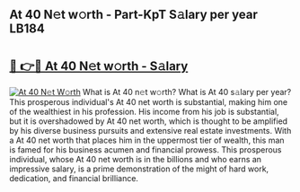 ## At 40 N𝚎t w𝚘rth - Part-KpT S𝚊lary per year LB184

# <h2><a href="http://gc3p3li.nevu.top/?p=At+40">🔗 👉🔴 At 40 N𝚎t w𝚘rth - S𝚊lary</a></h2>

[![At 40 N𝚎t W𝚘rth](https://i.imgur.com/Oavwk0R.jpeg)](http://gc3p3li.nevu.top/?p=At+40)
What is At 40 n𝚎t w𝚘rth? What is At 40 s𝚊lary per year?
This prosperous individual's At 40 net worth is substantial, making him one of the wealthiest in his profession. His income from his job is substantial, but it is overshadowed by At 40 net worth, which is thought to be amplified by his diverse business pursuits and extensive real estate investments. With a At 40 net worth that places him in the uppermost tier of wealth, this man is famed for his business acumen and financial prowess. This prosperous individual, whose At 40 net worth is in the billions and who earns an impressive salary, is a prime demonstration of the might of hard work, dedication, and financial brilliance.
